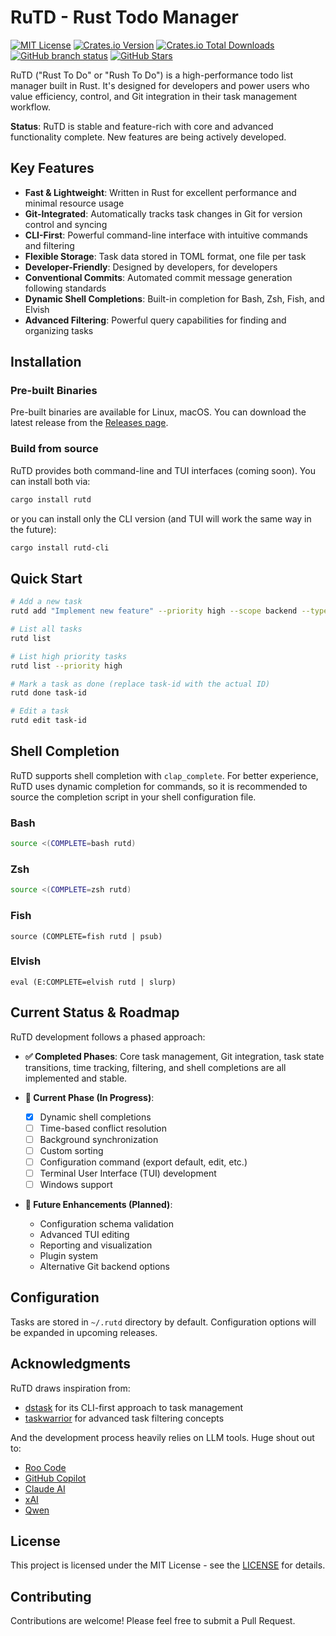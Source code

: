 # RuTD - Rust Todo Manager

[![MIT License](https://img.shields.io/github/license/TeddyHuang-00/rutd)](./LICENSE)
[![Crates.io Version](https://img.shields.io/crates/v/rutd)](https://crates.io/crates/rutd)
[![Crates.io Total Downloads](https://img.shields.io/crates/d/rutd)](https://crates.io/crates/rutd)
[![GitHub branch status](https://img.shields.io/github/checks-status/TeddyHuang-00/rutd/main)](https://github.com/TeddyHuang-00/rutd/actions)
[![GitHub Stars](https://img.shields.io/github/stars/TeddyHuang-00/rutd)](https://github.com/TeddyHuang-00/rutd)

RuTD ("Rust To Do" or "Rush To Do") is a high-performance todo list manager built in Rust. It's designed for developers and power users who value efficiency, control, and Git integration in their task management workflow.

**Status**: RuTD is stable and feature-rich with core and advanced functionality complete. New features are being actively developed.

## Key Features

- **Fast & Lightweight**: Written in Rust for excellent performance and minimal resource usage
- **Git-Integrated**: Automatically tracks task changes in Git for version control and syncing
- **CLI-First**: Powerful command-line interface with intuitive commands and filtering
- **Flexible Storage**: Task data stored in TOML format, one file per task
- **Developer-Friendly**: Designed by developers, for developers
- **Conventional Commits**: Automated commit message generation following standards
- **Dynamic Shell Completions**: Built-in completion for Bash, Zsh, Fish, and Elvish
- **Advanced Filtering**: Powerful query capabilities for finding and organizing tasks

## Installation

### Pre-built Binaries

Pre-built binaries are available for Linux, macOS. You can download the latest release from the [Releases page](https://github.com/TeddyHuang-00/rutd/releases).

### Build from source

RuTD provides both command-line and TUI interfaces (coming soon). You can install both via:

```bash
cargo install rutd
```

or you can install only the CLI version (and TUI will work the same way in the future):

```bash
cargo install rutd-cli
```

## Quick Start

```bash
# Add a new task
rutd add "Implement new feature" --priority high --scope backend --type feat

# List all tasks
rutd list

# List high priority tasks
rutd list --priority high

# Mark a task as done (replace task-id with the actual ID)
rutd done task-id

# Edit a task
rutd edit task-id
```

## Shell Completion

RuTD supports shell completion with `clap_complete`. For better experience, RuTD uses dynamic completion for commands, so it is recommended to source the completion script in your shell configuration file.

### Bash

```bash
source <(COMPLETE=bash rutd)
```

### Zsh

```zsh
source <(COMPLETE=zsh rutd)
```

### Fish

```fish
source (COMPLETE=fish rutd | psub)
```

### Elvish

```elvish
eval (E:COMPLETE=elvish rutd | slurp)
```

## Current Status & Roadmap

RuTD development follows a phased approach:

- **✅ Completed Phases**: Core task management, Git integration, task state transitions, time tracking, filtering, and shell completions are all implemented and stable.

- **🔄 Current Phase (In Progress)**:
  - [x] Dynamic shell completions
  - [ ] Time-based conflict resolution
  - [ ] Background synchronization
  - [ ] Custom sorting
  - [ ] Configuration command (export default, edit, etc.)
  - [ ] Terminal User Interface (TUI) development
  - [ ] Windows support
- **🔮 Future Enhancements (Planned)**:
  - Configuration schema validation
  - Advanced TUI editing
  - Reporting and visualization
  - Plugin system
  - Alternative Git backend options

## Configuration

Tasks are stored in `~/.rutd` directory by default. Configuration options will be expanded in upcoming releases.

## Acknowledgments

RuTD draws inspiration from:

- [dstask](https://github.com/naggie/dstask) for its CLI-first approach to task management
- [taskwarrior](https://taskwarrior.org/) for advanced task filtering concepts

And the development process heavily relies on LLM tools. Huge shout out to:

- [Roo Code](https://roocode.com/)
- [GitHub Copilot](https://github.com/features/copilot)
- [Claude AI](https://claude.ai/)
- [xAI](https://x.ai/)
- [Qwen](https://qwenlm.github.io/)

## License

This project is licensed under the MIT License - see the [LICENSE](./LICENSE) for details.

## Contributing

Contributions are welcome! Please feel free to submit a Pull Request.

